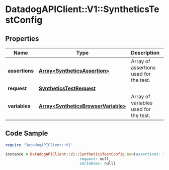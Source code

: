 # DatadogAPIClient::V1::SyntheticsTestConfig

## Properties

Name | Type | Description | Notes
------------ | ------------- | ------------- | -------------
**assertions** | [**Array&lt;SyntheticsAssertion&gt;**](SyntheticsAssertion.md) | Array of assertions used for the test. | 
**request** | [**SyntheticsTestRequest**](SyntheticsTestRequest.md) |  | 
**variables** | [**Array&lt;SyntheticsBrowserVariable&gt;**](SyntheticsBrowserVariable.md) | Array of variables used for the test. | [optional] 

## Code Sample

```ruby
require 'DatadogAPIClient::V1'

instance = DatadogAPIClient::V1::SyntheticsTestConfig.new(assertions: [],
                                 request: null,
                                 variables: null)
```


